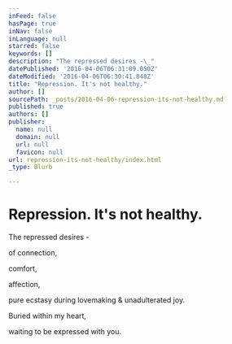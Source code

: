 ```yaml
---
inFeed: false
hasPage: true
inNav: false
inLanguage: null
starred: false
keywords: []
description: "The repressed desires -\_"
datePublished: '2016-04-06T06:31:09.050Z'
dateModified: '2016-04-06T06:30:41.848Z'
title: "Repression. It's not healthy."
author: []
sourcePath: _posts/2016-04-06-repression-its-not-healthy.md
published: true
authors: []
publisher:
  name: null
  domain: null
  url: null
  favicon: null
url: repression-its-not-healthy/index.html
_type: Blurb

---
```

# Repression. It's not healthy.

The repressed desires - 

of connection, 

comfort, 

affection,

pure ecstasy during lovemaking & unadulterated joy.

Buried within my heart,

waiting to be expressed with you.
